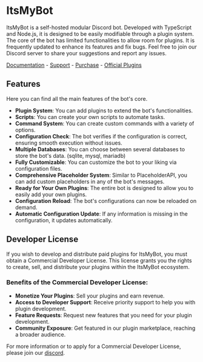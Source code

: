 # ItsMyBot 

ItsMyBot is a self-hosted modular Discord bot. Developed with TypeScript and Node.js, it is designed to be easily modifiable through a plugin system. The core of the bot has limited functionalities to allow room for plugins. It is frequently updated to enhance its features and fix bugs. Feel free to join our Discord server to share your suggestions and report any issues.

[Documentation](https://docs.itsme.to/itsmybot) - [Support](https://discord.gg/itsme-to) - [Purchase](https://builtbybit.com/resources/24369/) - [Official Plugins](https://builtbybit.com/itsmybot)

## Features
Here you can find all the main features of the bot's core.

- **Plugin System**: You can add plugins to extend the bot's functionalities.
- **Scripts**: You can create your own scripts to automate tasks.
- **Command System**: You can create custom commands with a variety of options.
- **Configuration Check**: The bot verifies if the configuration is correct, ensuring smooth execution without issues.
- **Multiple Databases**: You can choose between several databases to store the bot's data. (sqlite, mysql, mariadb)
- **Fully Customizable**: You can customize the bot to your liking via configuration files.
- **Comprehensive Placeholder System**: Similar to PlaceholderAPI, you can add custom placeholders in any of the bot's messages.
- **Ready for Your Own Plugins**: The entire bot is designed to allow you to easily add your own plugins.
- **Configuration Reload**: The bot's configurations can now be reloaded on demand.
- **Automatic Configuration Update**: If any information is missing in the configuration, it updates automatically.

## Developer License
If you wish to develop and distribute paid plugins for ItsMyBot, you must obtain a Commercial Developer License. This license grants you the rights to create, sell, and distribute your plugins within the ItsMyBot ecosystem.

### Benefits of the Commercial Developer License:
- **Monetize Your Plugins**: Sell your plugins and earn revenue.
- **Access to Developer Support**: Receive priority support to help you with plugin development.
- **Feature Requests**: Request new features that you need for your plugin development.
- **Community Exposure**: Get featured in our plugin marketplace, reaching a broader audience.

For more information or to apply for a Commercial Developer License, please join our [discord](https://discord.gg/itsme-to).